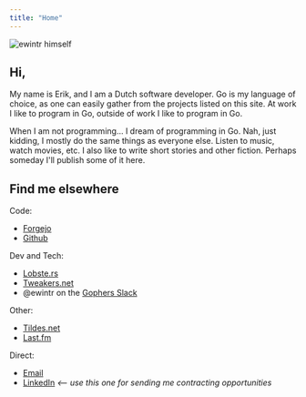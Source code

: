```yaml
---
title: "Home"
---
```

![ewintr himself](/image/portrait.svg)

## Hi, 

My name is Erik, and I am a Dutch software developer. Go is my language of choice, as one can easily gather from the projects listed on this site. At work I like to program in Go, outside of work I like to program in Go. 

When I am not programming... I dream of programming in Go. Nah, just kidding, I mostly do the same things as everyone else. Listen to music, watch movies, etc. I also like to write short stories and other fiction. Perhaps someday I'll publish some of it here.

## Find me elsewhere

Code:

* [Forgejo](https://code.ewintr.nl)
* [Github](https://github.com/ewintr)

Dev and Tech:

* [Lobste.rs](https://lobste.rs/u/ewintr)
* [Tweakers.net](https://tweakers.net/gallery/88794/)
* @ewintr on the [Gophers Slack](https://gophers.slack.com/join/shared_invite/zt-1vukscera-OjamkAvBRDw~qgPh~q~cxQ#/shared-invite/email)

Other:

* [Tildes.net](https://tildes.net/user/ewintr)
* [Last.fm](https://www.last.fm/user/ewintr)

Direct:

* [Email](mailto:e@ewintr.nl)
* [LinkedIn](https://www.linkedin.com/in/erik-winter-5767a923b/) _<-- use this one for sending me contracting opportunities_

